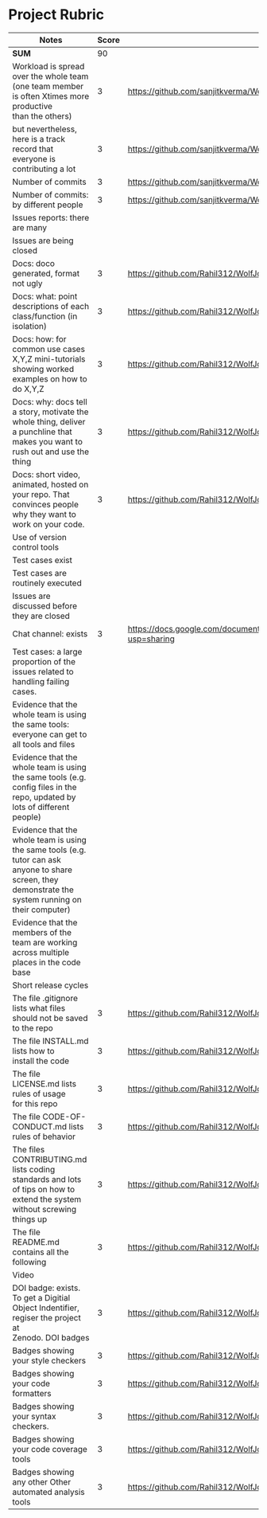 # Project Rubric

| Notes                                                                                                                                                   | Score | Evidence                                                                                                                                                                                     |
| ------------------------------------------------------------------------------------------------------------------------------------------------------- | ----- | -------------------------------------------------------------------------------------------------------------------------------------------------------------------------------------------- |
| **SUM**                                                                                                                                                 | 90    |                                                                                                                                                                                              |
| Workload is spread over the whole team (one team member is often Xtimes more productive than the others)                            |3|https://github.com/sanjitkverma/WolfJobs/compare/master...Rahil312:WolfJobs:New#commits_bucket  |
| but nevertheless, here is a track record that everyone is contributing a lot                                                                           |3 |https://github.com/sanjitkverma/WolfJobs/compare/master...Rahil312:WolfJobs:New#commits_bucket  |
| Number of commits                                                                                                                                       |3|https://github.com/sanjitkverma/WolfJobs/compare/master...Rahil312:WolfJobs:New|
| Number of commits: by different people                                                                                                                  |3| https://github.com/sanjitkverma/WolfJobs/compare/master...Rahil312:WolfJobs:New|
| Issues reports: there are many                                                                                                                          | | |
| Issues are being closed                                                                                                                                 | ||
| Docs: doco generated, format not ugly                                                                                                                   |3|https://github.com/Rahil312/WolfJobs/blob/New/README.md|
| Docs: what: point descriptions of each class/function (in isolation)                                                                                    | 3|https://github.com/Rahil312/WolfJobs/blob/New/README.md|
| Docs: how: for common use cases X,Y,Z mini-tutorials showing worked examples on how to do X,Y,Z                                                         | 3|https://github.com/Rahil312/WolfJobs/blob/New/README.md |
| Docs: why: docs tell a story, motivate the whole thing, deliver a punchline that makes you want to rush out and use the thing                           | 3|https://github.com/Rahil312/WolfJobs/blob/New/README.md|
| Docs: short video, animated, hosted on your repo. That convinces people why they want to work on your code.                                             | 3|https://github.com/Rahil312/WolfJobs/blob/New/README.md |
| Use of version control tools                                                                                                                            | ||
| Test cases exist                                                                                                                                        | ||
| Test cases are routinely executed                                                                                                                       | ||
| Issues are discussed before they are closed                                                                                                             | ||
| Chat channel: exists                                                                                                                                    |3 |https://docs.google.com/document/d/1T0sRlVpf6Hm4aRlrQ3YLZnENDQnRVq3nXWIgHrZJVlg/edit?usp=sharing|
| Test cases: a large proportion of the issues related to handling failing cases.                                                                         | ||
| Evidence that the whole team is using the same tools: everyone can get to all tools and files                                                           | ||
| Evidence that the whole team is using the same tools (e.g. config files in the repo, updated by lots of different people)                               | ||
| Evidence that the whole team is using the same tools (e.g. tutor can ask anyone to share screen, they demonstrate the system running on their computer) | ||
| Evidence that the members of the team are working across multiple places in the code base                                                               |  ||
| Short release cycles                                                                                                                                    | ||
| The file .gitignore lists what files should not be saved to the repo                                                                                    | 3|https://github.com/Rahil312/WolfJobs/blob/New/.gitignore|
| The file INSTALL.md lists how to install the code                                                                                                       | 3|https://github.com/Rahil312/WolfJobs/blob/New/INSTALL.md|
| The file LICENSE.md lists rules of usage for this repo                                                                                                  | 3|https://github.com/Rahil312/WolfJobs/blob/New/LICENSE.md|
| The file CODE-OF-CONDUCT.md lists rules of behavior                                                                                                     | 3|https://github.com/Rahil312/WolfJobs/blob/New/CODE_OF_CONDUCT.md|
| The files CONTRIBUTING.md lists coding standards and lots of tips on how to extend the system without screwing things up                                | 3|https://github.com/Rahil312/WolfJobs/blob/New/CONTRIBUTING.md|
| The file README.md contains all the following                                                                                                           | 3|https://github.com/Rahil312/WolfJobs/blob/New/README.md|
| Video                                                                                                                                                   | ||
| DOI badge: exists. To get a Digitial Object Indentifier, regiser the project at Zenodo. DOI badges                                                      | 3|https://github.com/Rahil312/WolfJobs/blob/New/README.md|
| Badges showing your style checkers                                                                                                                      | 3|https://github.com/Rahil312/WolfJobs/blob/New/README.md|
| Badges showing your code formatters                                                                                                                     | 3|https://github.com/Rahil312/WolfJobs/blob/New/README.md|
| Badges showing your syntax checkers.                                                                                                                    | 3|https://github.com/Rahil312/WolfJobs/blob/New/README.md|
| Badges showing your code coverage tools                                                                                                                 | 3|https://github.com/Rahil312/WolfJobs/blob/New/README.md|
| Badges showing any other Other automated analysis tools                                                                                                 | 3|https://github.com/Rahil312/WolfJobs/blob/New/README.md|
